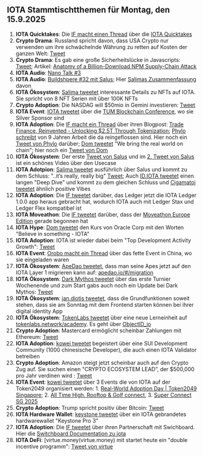 ## IOTA Stammtischtthemen für Montag, den 15.9.2025

1. **IOTA Quicktakes**: Die [IF macht einen Thread](https://x.com/iota/status/1964977010029052271) über die [IOTA Quicktakes](https://youtu.be/H0ymwJSZEDc)
2. **Crypto Drama**: Russland spricht davon, dass USA Crypto nur verwenden um ihre schwächelnde Währung zu retten auf Kosten der ganzen Welt: [Tweet](https://x.com/BTC_Archive/status/1965083816994689139)
3. **Crypto Drama**: Es gab eine große Sicherheitslücke in Javascripts: [Tweet](https://x.com/P3b7_/status/1965094840959410230); Artikel: [Anatomy of a Billion-Download NPM Supply-Chain Attack](https://jdstaerk.substack.com/p/we-just-found-malicious-code-in-the)
4. **IOTA Audio**: [Nano Talk #3](https://x.com/id_iota/status/1965826067404566991)
5. **IOTA Audio**: [Buildshpere #32 mit Salus](https://x.com/PhyloIota/status/1966142253526843574); Hier [Salimas Zusammenfassung](https://x.com/Salimasbegum/status/1966161778892484926) davon
6. **IOTA Ökosystem**: [Salima tweetet](https://x.com/Salimasbegum/status/1965712167019114751) interessante Details zu NFTs auf IOTA. Sie spricht von 8 NFT Serien mit über 100K NFTs
7. **Crypto Adoption**: Die NASDAG will $50mio in Gemini investieren: [Tweet](https://x.com/WatcherGuru/status/1965347573478425045)
8. **IOTA Event**: [IOTA tweetet](https://x.com/iota/status/1965747083496833209) über die [TUM Blockchain Conference](https://conference.tum-blockchain.com/), wo sie Silver Sponsor sind
9. **IOTA Adoption**: Die [IF macht ein Thread](https://x.com/iota/status/1965747081894613402) über ihren Blogpost: [Trade Finance, Reinvented - Unlocking $2.5T Through Tokenization](https://blog.iota.org/trade-finance-reinvented/); [Phylo schreibt](https://x.com/PhyloIota/status/1965763030756843699) von 9 Jahren Arbeit die da reingeflossen sind. Hier noch ein [Tweet von Phylo](https://x.com/PhyloIota/status/1965754127138578674) darüber; [Dom tweetet](https://x.com/DomSchiener/status/1965749333636399355) "We bring the real world on chain"; hier noch ein [Tweet von Dom](https://x.com/DomSchiener/status/1965765910507200801)
10. **IOTA Ökosystem**: Der erste [Tweet von Salus](https://x.com/salusplatform/status/1965789010170622046) und im [2. Tweet von Salus](https://x.com/salusplatform/status/1965794365852512552) ist ein schönes Video über den Usecase
11. **IOTA Adotpion**: [Salima tweetet](https://x.com/Salimasbegum/status/1965798741027270671) ausführlich über Salus und kommt zu dem Schluss: "..it’s really, really big" [Tweet](https://x.com/Salimasbegum/status/1965911677179933124); Auch [ID.IOTA tweetet](https://x.com/id_iota/status/1966164842080764286) einen langen "Deep Dive" und kommt zu dem gleichen Schluss und [Cigamatoi tweetet](https://x.com/Cigamatoi/status/1966102345093111996) ähnlich positive Vibes
12. **IOTA Adoption**: Die [IF tweetet](https://x.com/iota/status/1965429992130515425) darüber, das Ledger jetzt die IOTA Ledger 1.0.0 app heraus gebracht hat, wodurch IOTA auch mit Ledger Stax und Ledger Flex kompatibel ist
13. **IOTA Moveathon**: Die [IF tweetet](https://x.com/iota/status/1965337166151901374) darüber, dass der [Moveathon Europe Edition](https://www.moveathon.build/europe) gerade begonnen hat
14. **IOTA Hype**: [Dom tweetet](https://x.com/DomSchiener/status/1966036659150930045) den Kurs von Oracle Corp mit den Worten "Believe in something - IOTA"
15. **IOTA Adoption**: IOTA ist wieder dabei beim "Top Development Activity Growth": [Tweet](https://x.com/chain_broker/status/1965822584517222641)
16. **IOTA Event**: [Orobo macht ein Thread](https://x.com/HelloOrobo/status/1966323102603948542) über das fette Event in China, wo sie eingeladen waren
17. **IOTA Ökosystem**: [ApeDao tweetet](https://x.com/0xApeDAO/status/1966773852177920488), dass man seine Apes jetzt auf den IOTA Layer 1 migrieren kann auf: [apedao.io/#/migration](https://apedao.io/#/migration)
18. **IOTA Ökosystem**: [Dark Mythos tweetet](https://x.com/DarkMythosTCG/status/1967139170851135761) über das erste Turnier Wochenende und zum Start gabs auch noch ein Update bei Dark Mythos: [Tweet](https://x.com/DarkMythosTCG/status/1967506578912788725)
19. **IOTA Ökosystem**: [jan.diotis tweetet](https://x.com/jan_diotis/status/1967271489738338631), dass die Grundfunktionen soweit stehen, dass sie am Sonntag mit dem Frontend starten können bei ihrer digital identity App
20. **IOTA Ökosystem**: [TokenLabs tweetet](https://x.com/TokenLabsX/status/1967297578657079326) über eine neue Lerneinheit auf [tokenlabs.network/academy](https://tokenlabs.network/academy). Es geht über [ObjectID_io](https://x.com/ObjectID_io)
21. **Crypto Adoption**: Mastercard ermöglicht scheinbar Zahlungen mit Ethereum: [Tweet](https://x.com/Ethprofit/status/1967305668626670029)
22. **IOTA Adoption**: [kowei tweetet](https://x.com/kowei1995/status/1967417587727519969) begeistert über eine SUI Development Community (1000 chinesische Developer), die auch einen IOTA Validator betreiben 
23. **Crypto Adoption**: Amazon steigt jetzt scheinbar auch auf den Crypto Zug auf. Sie suchen einen "CRYPTO ECOSYSTEM LEAD”, der $500,000 pro Jahr verdinen wird : [Tweet](https://x.com/Ashcryptoreal/status/1967378771536904624)
24. **IOTA Event**: [kowei tweetet](https://x.com/kowei1995/status/1967435582260613360) über 3 Events die von IOTA auf der Token2049 organisiert werden: 1. [Real-World Adoption Day | Token2049 Singapore](https://luma.com/adoptiondaysingapore?tk=AxsBra); 2. [All Time High. Rooftop & Golf connect](https://luma.com/f1jkkqey?tk=tt0RhR), 3. [Super Connect SG 2025](https://luma.com/e75uwh8w?tk=lARFkk)
25. **Crypto Adoption**: Trump spricht positiv über Bitcoin: [Tweet](https://x.com/saylordocs/status/1967137995036795003)
26. **IOTA Hardware Wallet**: [keystone tweetet](https://x.com/KeystoneWallet/status/1967559026037899769) über ein IOTA gebrandetes hardwarewallet "Keystone Pro 3"
27. **IOTA Adoption**: Die [IF tweetet](https://x.com/iota/status/1967574124441526638) über ihren Partnerschaft mit Swichboard. Hier die [Switchboard Documentation zu iota](https://docs.switchboard.xyz/product-documentation/data-feeds/iota)
28. **IOTA DeFi**: [virtue.money(virtue.money) mit startet heute ein "double incentive programm": [Tweet von virtue](https://x.com/Virtue_Money/status/1967569260420497662)
